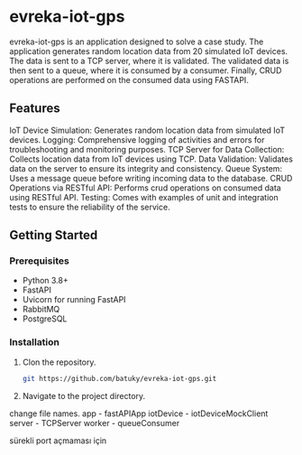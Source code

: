 # evreka-iot-gps

evreka-iot-gps is an application designed to solve a case study. The application generates random location data from 20 simulated IoT devices. The data is sent to a TCP server, where it is validated. The validated data is then sent to a queue, where it is consumed by a consumer. Finally, CRUD operations are performed on the consumed data using FASTAPI.

## Features

IoT Device Simulation: Generates random location data from simulated IoT devices.
Logging: Comprehensive logging of activities and errors for troubleshooting and monitoring purposes.
TCP Server for Data Collection: Collects location data from IoT devices using TCP.
Data Validation: Validates data on the server to ensure its integrity and consistency.
Queue System: Uses a message queue before writing incoming data to the database.
CRUD Operations via RESTful API: Performs crud operations on consumed data using RESTful API.
Testing: Comes with examples of unit and integration tests to ensure the reliability of the service.

## Getting Started

### Prerequisites
- Python 3.8+
- FastAPI
- Uvicorn for running FastAPI
- RabbitMQ
- PostgreSQL


### Installation
1. Clon the repository.
   ```sh
   git https://github.com/batuky/evreka-iot-gps.git
   ```

2. Navigate to the project directory.

change file names.
app - fastAPIApp
iotDevice - iotDeviceMockClient
server - TCPServer
worker - queueConsumer

sürekli port açmaması için 

